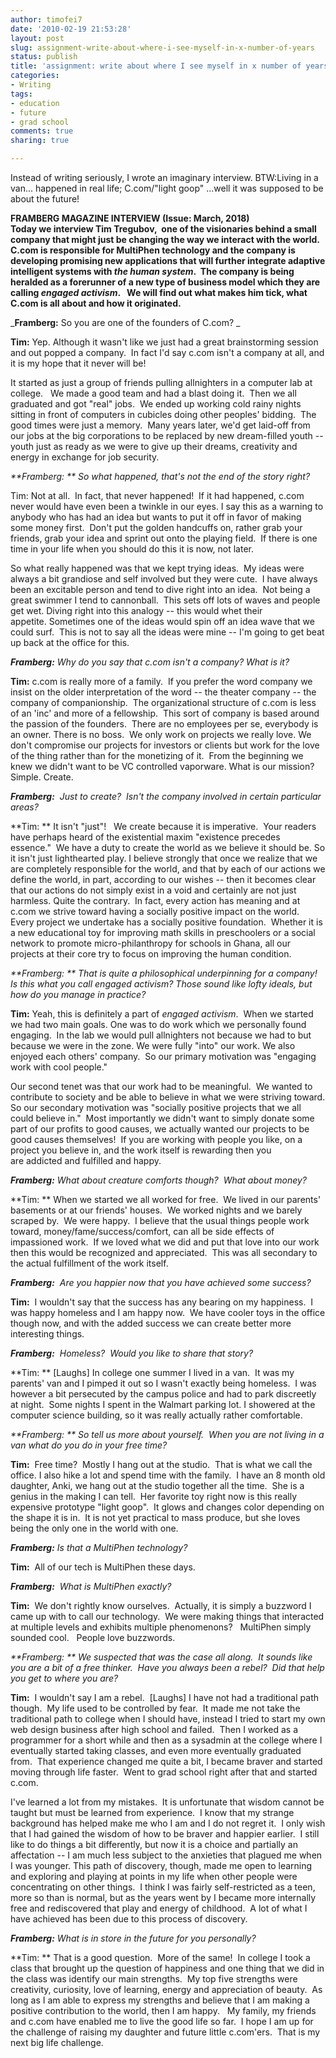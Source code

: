 ```yaml
---
author: timofei7
date: '2010-02-19 21:53:28'
layout: post
slug: assignment-write-about-where-i-see-myself-in-x-number-of-years
status: publish
title: 'assignment: write about where I see myself in x number of years'
categories:
- Writing
tags:
- education
- future
- grad school
comments: true
sharing: true 

---
```


Instead of writing seriously, I wrote an imaginary interview. BTW:Living in a
van... happened in real life; C.com/"light goop" ...well it was supposed to be
about the future!

**FRAMBERG MAGAZINE INTERVIEW (Issue: March, 2018)**  
**Today we interview Tim Tregubov,  one of the visionaries behind a small company that might just be changing the way we interact with the world.  C.com is responsible for MultiPhen technology and the company is developing promising new applications that will further integrate adaptive intelligent systems with _the human system_.  The company is being heralded as a forerunner of a new type of business model which they are calling _engaged activism_.   We will find out what makes him tick, what C.com is all about and how it originated.**  

<!--more-->
  
_**Framberg:** So you are one of the founders of C.com? _

**Tim:** Yep. Although it wasn't like we just had a great brainstorming session and out popped a company.  In fact I'd say c.com isn't a company at all, and it is my hope that it never will be!

It started as just a group of friends pulling allnighters in a computer lab at
college.   We made a good team and had a blast doing it.  Then we all
graduated and got "real" jobs.  We ended up working cold rainy nights sitting
in front of computers in cubicles doing other peoples' bidding.  The good
times were just a memory.  Many years later, we'd get laid-off from our jobs
at the big corporations to be replaced by new dream-filled youth -- youth just
as ready as we were to give up their dreams, creativity and energy in exchange
for job security.

_**Framberg: ** So what happened, that's not the end of the story right?_

Tim: Not at all.  In fact, that never happened!  If it had happened, c.com
never would have even been a twinkle in our eyes. I say this as a warning to
anybody who has had an idea but wants to put it off in favor of making some
money first.  Don't put the golden handcuffs on, rather grab your friends,
grab your idea and sprint out onto the playing field.  If there is one time in
your life when you should do this it is now, not later.

So what really happened was that we kept trying ideas.  My ideas were always a
bit grandiose and self involved but they were cute.  I have always been an
excitable person and tend to dive right into an idea.  Not being a great
swimmer I tend to cannonball.  This sets off lots of waves and people get wet.
Diving right into this analogy -- this would whet their appetite. Sometimes
one of the ideas would spin off an idea wave that we could surf.  This is not
to say all the ideas were mine -- I'm going to get beat up back at the office
for this.

_**Framberg:** Why do you say that c.com isn't a company? What is it?_

**Tim:** c.com is really more of a family.  If you prefer the word company we insist on the older interpretation of the word -- the theater company -- the company of companionship.  The organizational structure of c.com is less of an 'inc' and more of a fellowship.  This sort of company is based around the passion of the founders.  There are no employees per se, everybody is an owner. There is no boss.  We only work on projects we really love. We don't compromise our projects for investors or clients but work for the love of the thing rather than for the monetizing of it.  From the beginning we knew we didn't want to be VC controlled vaporware. What is our mission?  Simple. Create.  

_**Framberg:**  Just to create?  Isn't the company involved in certain
particular areas?_

**Tim: ** It isn't "just"!   We create because it is imperative.  Your readers have perhaps heard of the existential maxim "existence precedes essence."  We have a duty to create the world as we believe it should be. So it isn't just lighthearted play. I believe strongly that once we realize that we are completely responsible for the world, and that by each of our actions we define the world, in part, according to our wishes -- then it becomes clear that our actions do not simply exist in a void and certainly are not just harmless. Quite the contrary.  In fact, every action has meaning and at c.com we strive toward having a socially positive impact on the world.  Every project we undertake has a socially positive foundation.  Whether it is a new educational toy for improving math skills in preschoolers or a social network to promote micro-philanthropy for schools in Ghana, all our projects at their core try to focus on improving the human condition.  

_**Framberg: ** That is quite a philosophical underpinning for a company! Is
this what you call engaged activism? Those sound like lofty ideals, but how do
you manage in practice?_

**Tim:** Yeah, this is definitely a part of _engaged activism_.  When we started we had two main goals. One was to do work which we personally found engaging.  In the lab we would pull allnighters not because we had to but because we were in the zone. We were fully "into" our work. We also enjoyed each others' company.  So our primary motivation was "engaging work with cool people."  

Our second tenet was that our work had to be meaningful.  We wanted to
contribute to society and be able to believe in what we were striving toward.
So our secondary motivation was "socially positive projects that we all could
believe in."  Most importantly we didn't want to simply donate some part of
our profits to good causes, we actually wanted our projects to be good causes
themselves!  If you are working with people you like, on a project you believe
in, and the work itself is rewarding then you are addicted and fulfilled and
happy.

_**Framberg:** What about creature comforts though?  What about money?_

**Tim: ** When we started we all worked for free.  We lived in our parents' basements or at our friends' houses.  We worked nights and we barely scraped by.  We were happy.  I believe that the usual things people work toward, money/fame/success/comfort, can all be side effects of impassioned work.  If we loved what we did and put that love into our work then this would be recognized and appreciated.  This was all secondary to the actual fulfillment of the work itself. 
 
_**Framberg:**  Are you happier now that you have achieved some success?_

**Tim:**  I wouldn't say that the success has any bearing on my happiness.  I was happy homeless and I am happy now.  We have cooler toys in the office though now, and with the added success we can create better more interesting things. 
 
_**Framberg:**  Homeless?  Would you like to share that story?_

**Tim: ** [Laughs] In college one summer I lived in a van.  It was my parents' van and I pimped it out so I wasn't exactly being homeless.  I was however a bit persecuted by the campus police and had to park discreetly at night.  Some nights I spent in the Walmart parking lot. I showered at the computer science building, so it was really actually rather comfortable.  

_**Framberg: ** So tell us more about yourself.  When you are not living in a
van what do you do in your free time?_

**Tim:**  Free time?  Mostly I hang out at the studio.  That is what we call the office. I also hike a lot and spend time with the family.  I have an 8 month old daughter, Anki, we hang out at the studio together all the time.  She is a genius in the making I can tell.  Her favorite toy right now is this really expensive prototype "light goop".  It glows and changes color depending on the shape it is in.  It is not yet practical to mass produce, but she loves being the only one in the world with one.  

_**Framberg:** Is that a MultiPhen technology?_

**Tim:**  All of our tech is MultiPhen these days. 
 
_**Framberg:**  What is MultiPhen exactly?_

**Tim:**  We don't rightly know ourselves.  Actually, it is simply a buzzword I came up with to call our technology.  We were making things that interacted at multiple levels and exhibits multiple phenomenons?   MultiPhen simply sounded cool.   People love buzzwords.
  
_**Framberg: ** We suspected that was the case all along.  It sounds like you
are a bit of a free thinker.  Have you always been a rebel?  Did that help you
get to where you are?_

**Tim:**  I wouldn't say I am a rebel.  [Laughs] I have not had a traditional path though.  My life used to be controlled by fear.  It made me not take the traditional path to college when I should have, instead I tried to start my own web design business after high school and failed.  Then I worked as a programmer for a short while and then as a sysadmin at the college where I eventually started taking classes, and even more eventually graduated from.  That experience changed me quite a bit, I became braver and started moving through life faster.  Went to grad school right after that and started c.com.

I've learned a lot from my mistakes.  It is unfortunate that wisdom cannot be
taught but must be learned from experience.  I know that my strange background
has helped make me who I am and I do not regret it.  I only wish that I had
gained the wisdom of how to be braver and happier earlier.  I still like to do
things a bit differently, but now it is a choice and partially an affectation
-- I am much less subject to the anxieties that plagued me when I was younger.
This path of discovery, though, made me open to learning and exploring and
playing at points in my life when other people were concentrating on other
things.  I think I was fairly self-restricted as a teen, more so than is
normal, but as the years went by I became more internally free and
rediscovered that play and energy of childhood.  A lot of what I have achieved
has been due to this process of discovery.

_**Framberg:** What is in store in the future for you personally?_

**Tim: ** That is a good question.  More of the same!  In college I took a class that brought up the question of happiness and one thing that we did in the class was identify our main strengths.  My top five strengths were creativity, curiosity, love of learning, energy and appreciation of beauty.  As long as I am able to express my strengths and believe that I am making a positive contribution to the world, then I am happy.   My family, my friends and c.com have enabled me to live the good life so far.  I hope I am up for the challenge of raising my daughter and future little c.com'ers.  That is my next big life challenge.


